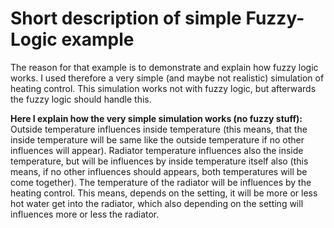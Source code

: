﻿# Short description of simple Fuzzy-Logic example

The reason for that example is to demonstrate and explain how fuzzy logic works. I used therefore a very simple (and maybe not realistic) simulation of heating control. This simulation works not with fuzzy logic, but afterwards the fuzzy logic should handle this.

**Here I explain how the very simple simulation works (no fuzzy stuff):**
Outside temperature influences inside temperature (this means, that the inside temperature will be same like the outside temperature if no other influences will appear).
Radiator temperature influences also the inside temperature, but will be influences by inside temperature itself also (this means, if no other influences should appears, both temperatures will be come together).
The temperature of the radiator will be influences by the heating control. This means, depends on the setting, it will be more or less hot water get into the radiator, which also depending on the setting will influences more or less the radiator.

